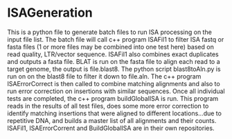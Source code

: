 # ISAGeneration
This is a python file to generate batch files to run ISA processing on the input file list.
The batch file will call c++ program ISAFil1 to filter ISA fastq or fasta files (1 or more files may be combined into one test here) based on read quality, LTR/vector sequence. ISAFil1 also combines exact duplicates and outputs a fasta file. BLAT is run on the fasta file to align each read to a target genome, the output is file.blast8.  The python script blast8toAln.py is run on on the blast8 file to filter it down to file.aln. The c++ program ISAErrorCorrect is then called to combine matching alignments and also to run error correction on insertions with similar sequences. Once all individual tests are completed, the c++ program buildGlobalISA is run. This program reads in the results of all test files, does some more error correction to identify matching insertions that were aligned to different locations...due to repetitive DNA, and builds a master list of all alignments and their counts. ISAFil1, ISAErrorCorrent and BuildGlobalISA are in their own repositories.

